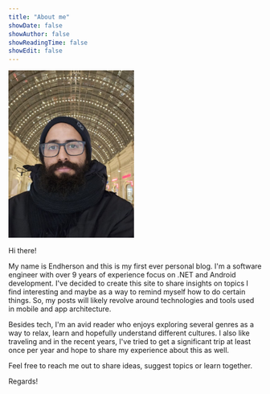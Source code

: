 ```yaml
---
title: "About me"
showDate: false
showAuthor: false
showReadingTime: false
showEdit: false
---
```


<img src="untitled.jpg" alt="Author" width="250" />


Hi there!

My name is Endherson and this is my first ever personal blog. I'm a software engineer with over 9 years of experience focus on .NET and Android development. I've decided to create this site to share insights on topics I find interesting and maybe as a way to remind myself how to do certain things. So, my posts will likely revolve around technologies and tools used in mobile and app architecture.

Besides tech, I'm an avid reader who enjoys exploring several genres as a way to relax, learn and hopefully understand different cultures. I also like traveling and in the recent years, I've tried to get a significant trip at least once per year and hope to share my experience about this as well.

Feel free to reach me out to share ideas, suggest topics or learn together.

Regards!